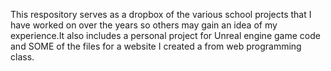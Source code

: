 This respository serves as a dropbox of the various school projects that I have worked on over the years so others may gain an idea of my experience.It also includes a personal project for Unreal engine game code and SOME of the files for a website I created a from web programming class.
